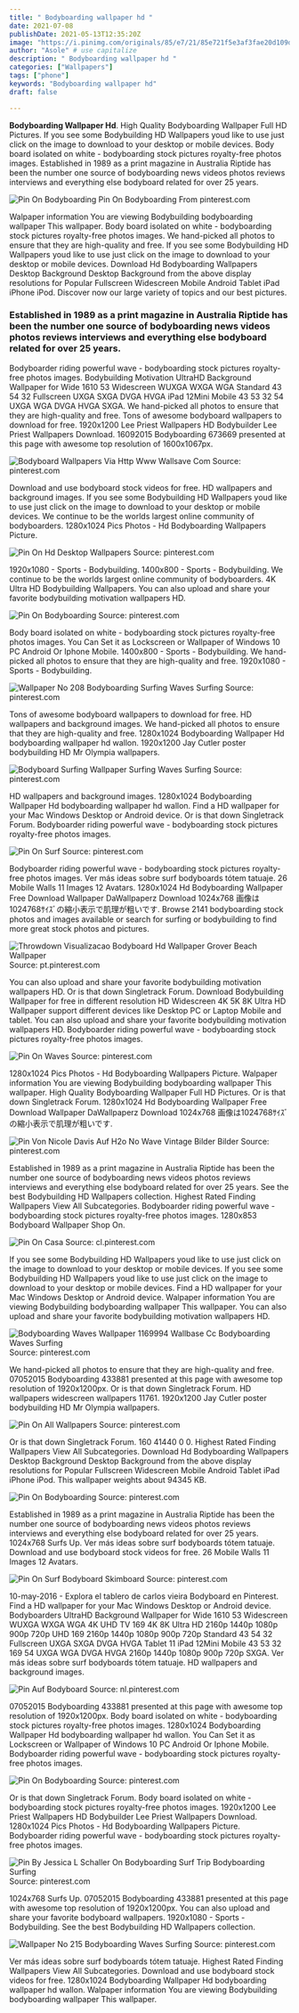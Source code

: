 ```yaml
---
title: " Bodyboarding wallpaper hd "
date: 2021-07-08
publishDate: 2021-05-13T12:35:20Z
image: "https://i.pinimg.com/originals/85/e7/21/85e721f5e3af3fae20d109d9e7009dd7.jpg"
author: "Asole" # use capitalize
description: " Bodyboarding wallpaper hd "
categories: ["Wallpapers"]
tags: ["phone"]
keywords: "Bodyboarding wallpaper hd"
draft: false

---
```



**Bodyboarding Wallpaper Hd**. High Quality Bodyboarding Wallpaper Full HD Pictures. If you see some Bodybuilding HD Wallpapers youd like to use just click on the image to download to your desktop or mobile devices. Body board isolated on white - bodyboarding stock pictures royalty-free photos images. Established in 1989 as a print magazine in Australia Riptide has been the number one source of bodyboarding news videos photos reviews interviews and everything else bodyboard related for over 25 years.

![Pin On Bodyboarding](https://i.pinimg.com/originals/4d/f6/8a/4df68ae75170228be25f965283acc98b.jpg "Pin On Bodyboarding")
Pin On Bodyboarding From pinterest.com


Walpaper information You are viewing Bodybuilding bodyboarding wallpaper This wallpaper. Body board isolated on white - bodyboarding stock pictures royalty-free photos images. We hand-picked all photos to ensure that they are high-quality and free. If you see some Bodybuilding HD Wallpapers youd like to use just click on the image to download to your desktop or mobile devices. Download Hd Bodyboarding Wallpapers Desktop Background Desktop Background from the above display resolutions for Popular Fullscreen Widescreen Mobile Android Tablet iPad iPhone iPod. Discover now our large variety of topics and our best pictures.

### Established in 1989 as a print magazine in Australia Riptide has been the number one source of bodyboarding news videos photos reviews interviews and everything else bodyboard related for over 25 years.

Bodyboarder riding powerful wave - bodyboarding stock pictures royalty-free photos images. Bodybuilding Motivation UltraHD Background Wallpaper for Wide 1610 53 Widescreen WUXGA WXGA WGA Standard 43 54 32 Fullscreen UXGA SXGA DVGA HVGA iPad 12Mini Mobile 43 53 32 54 UXGA WGA DVGA HVGA SXGA. We hand-picked all photos to ensure that they are high-quality and free. Tons of awesome bodyboard wallpapers to download for free. 1920x1200 Lee Priest Wallpapers HD Bodybuilder Lee Priest Wallpapers Download. 16092015 Bodyboarding 673669 presented at this page with awesome top resolution of 1600x1067px.


![Bodyboard Wallpapers Via Http Www Wallsave Com](https://i.pinimg.com/originals/c8/53/0f/c8530f5c833445aa624d87f1da39594a.jpg "Bodyboard Wallpapers Via Http Www Wallsave Com")
Source: pinterest.com

Download and use bodyboard stock videos for free. HD wallpapers and background images. If you see some Bodybuilding HD Wallpapers youd like to use just click on the image to download to your desktop or mobile devices. We continue to be the worlds largest online community of bodyboarders. 1280x1024 Pics Photos - Hd Bodyboarding Wallpapers Picture.

![Pin On Hd Desktop Wallpapers](https://i.pinimg.com/originals/81/d2/28/81d228fde3e20be9b0180bd722776f74.jpg "Pin On Hd Desktop Wallpapers")
Source: pinterest.com

1920x1080 - Sports - Bodybuilding. 1400x800 - Sports - Bodybuilding. We continue to be the worlds largest online community of bodyboarders. 4K Ultra HD Bodybuilding Wallpapers. You can also upload and share your favorite bodybuilding motivation wallpapers HD.

![Pin On Bodyboarding](https://i.pinimg.com/originals/78/f6/fa/78f6fa5d3e34b11fc1c71279ffa0b7a4.jpg "Pin On Bodyboarding")
Source: pinterest.com

Body board isolated on white - bodyboarding stock pictures royalty-free photos images. You Can Set it as Lockscreen or Wallpaper of Windows 10 PC Android Or Iphone Mobile. 1400x800 - Sports - Bodybuilding. We hand-picked all photos to ensure that they are high-quality and free. 1920x1080 - Sports - Bodybuilding.

![Wallpaper No 208 Bodyboarding Surfing Waves Surfing](https://i.pinimg.com/originals/56/2d/6a/562d6adddac9d6a12fcc88b0b5184d89.jpg "Wallpaper No 208 Bodyboarding Surfing Waves Surfing")
Source: pinterest.com

Tons of awesome bodyboard wallpapers to download for free. HD wallpapers and background images. We hand-picked all photos to ensure that they are high-quality and free. 1280x1024 Bodyboarding Wallpaper Hd bodyboarding wallpaper hd wallon. 1920x1200 Jay Cutler poster bodybuilding HD Mr Olympia wallpapers.

![Bodyboard Surfing Wallpaper Surfing Waves Surfing](https://i.pinimg.com/originals/7d/ae/af/7daeaf65fd0485117a2ca3e5ab68a1da.jpg "Bodyboard Surfing Wallpaper Surfing Waves Surfing")
Source: pinterest.com

HD wallpapers and background images. 1280x1024 Bodyboarding Wallpaper Hd bodyboarding wallpaper hd wallon. Find a HD wallpaper for your Mac Windows Desktop or Android device. Or is that down Singletrack Forum. Bodyboarder riding powerful wave - bodyboarding stock pictures royalty-free photos images.

![Pin On Surf](https://i.pinimg.com/736x/a0/80/ae/a080ae50a95dacdc75742387642e8376.jpg "Pin On Surf")
Source: pinterest.com

Bodyboarder riding powerful wave - bodyboarding stock pictures royalty-free photos images. Ver más ideas sobre surf bodyboards tótem tatuaje. 26 Mobile Walls 11 Images 12 Avatars. 1280x1024 Hd Bodyboarding Wallpaper Free Download Wallpaper DaWallpaperz Download 1024x768 画像は1024768ｻｲｽﾞの縮小表示で肌理が粗いです. Browse 2141 bodyboarding stock photos and images available or search for surfing or bodybuilding to find more great stock photos and pictures.

![Throwdown Visualizacao Bodyboard Hd Wallpaper Grover Beach Wallpaper](https://i.pinimg.com/originals/a0/3a/90/a03a90af2b82636707a69b47d9505381.jpg "Throwdown Visualizacao Bodyboard Hd Wallpaper Grover Beach Wallpaper")
Source: pt.pinterest.com

You can also upload and share your favorite bodybuilding motivation wallpapers HD. Or is that down Singletrack Forum. Download Bodybuilding Wallpaper for free in different resolution HD Widescreen 4K 5K 8K Ultra HD Wallpaper support different devices like Desktop PC or Laptop Mobile and tablet. You can also upload and share your favorite bodybuilding motivation wallpapers HD. Bodyboarder riding powerful wave - bodyboarding stock pictures royalty-free photos images.

![Pin On Waves](https://i.pinimg.com/564x/a8/ed/c6/a8edc62dcfd47479adc3d1844cd373f4.jpg "Pin On Waves")
Source: pinterest.com

1280x1024 Pics Photos - Hd Bodyboarding Wallpapers Picture. Walpaper information You are viewing Bodybuilding bodyboarding wallpaper This wallpaper. High Quality Bodyboarding Wallpaper Full HD Pictures. Or is that down Singletrack Forum. 1280x1024 Hd Bodyboarding Wallpaper Free Download Wallpaper DaWallpaperz Download 1024x768 画像は1024768ｻｲｽﾞの縮小表示で肌理が粗いです.

![Pin Von Nicole Davis Auf H2o No Wave Vintage Bilder Bilder](https://i.pinimg.com/originals/45/c3/ed/45c3edd5d61889096fa02790bd5b1c0e.jpg "Pin Von Nicole Davis Auf H2o No Wave Vintage Bilder Bilder")
Source: pinterest.com

Established in 1989 as a print magazine in Australia Riptide has been the number one source of bodyboarding news videos photos reviews interviews and everything else bodyboard related for over 25 years. See the best Bodybuilding HD Wallpapers collection. Highest Rated Finding Wallpapers View All Subcategories. Bodyboarder riding powerful wave - bodyboarding stock pictures royalty-free photos images. 1280x853 Bodyboard Wallpaper Shop On.

![Pin On Casa](https://i.pinimg.com/originals/4d/56/75/4d5675ba017d80510c5192c578bff90b.jpg "Pin On Casa")
Source: cl.pinterest.com

If you see some Bodybuilding HD Wallpapers youd like to use just click on the image to download to your desktop or mobile devices. If you see some Bodybuilding HD Wallpapers youd like to use just click on the image to download to your desktop or mobile devices. Find a HD wallpaper for your Mac Windows Desktop or Android device. Walpaper information You are viewing Bodybuilding bodyboarding wallpaper This wallpaper. You can also upload and share your favorite bodybuilding motivation wallpapers HD.

![Bodyboarding Waves Wallpaper 1169994 Wallbase Cc Bodyboarding Waves Surfing](https://i.pinimg.com/originals/62/92/bb/6292bbbc52f62bcbc5c0b9d6ded74d28.jpg "Bodyboarding Waves Wallpaper 1169994 Wallbase Cc Bodyboarding Waves Surfing")
Source: pinterest.com

We hand-picked all photos to ensure that they are high-quality and free. 07052015 Bodyboarding 433881 presented at this page with awesome top resolution of 1920x1200px. Or is that down Singletrack Forum. HD wallpapers widescreen wallpapers 11761. 1920x1200 Jay Cutler poster bodybuilding HD Mr Olympia wallpapers.

![Pin On All Wallpapers](https://i.pinimg.com/originals/23/68/7a/23687a83895e3eb41e07be607770e642.jpg "Pin On All Wallpapers")
Source: pinterest.com

Or is that down Singletrack Forum. 160 41440 0 0. Highest Rated Finding Wallpapers View All Subcategories. Download Hd Bodyboarding Wallpapers Desktop Background Desktop Background from the above display resolutions for Popular Fullscreen Widescreen Mobile Android Tablet iPad iPhone iPod. This wallpaper weights about 94345 KB.

![Pin On Bodyboarding](https://i.pinimg.com/originals/56/99/ce/5699ce2c7403bf334acc29e1e266614b.jpg "Pin On Bodyboarding")
Source: pinterest.com

Established in 1989 as a print magazine in Australia Riptide has been the number one source of bodyboarding news videos photos reviews interviews and everything else bodyboard related for over 25 years. 1024x768 Surfs Up. Ver más ideas sobre surf bodyboards tótem tatuaje. Download and use bodyboard stock videos for free. 26 Mobile Walls 11 Images 12 Avatars.

![Pin On Surf Bodyboard Skimboard](https://i.pinimg.com/originals/1b/36/6d/1b366db27354c7fc185757918390cd53.jpg "Pin On Surf Bodyboard Skimboard")
Source: pinterest.com

10-may-2016 - Explora el tablero de carlos vieira Bodyboard en Pinterest. Find a HD wallpaper for your Mac Windows Desktop or Android device. Bodyboarders UltraHD Background Wallpaper for Wide 1610 53 Widescreen WUXGA WXGA WGA 4K UHD TV 169 4K 8K Ultra HD 2160p 1440p 1080p 900p 720p UHD 169 2160p 1440p 1080p 900p 720p Standard 43 54 32 Fullscreen UXGA SXGA DVGA HVGA Tablet 11 iPad 12Mini Mobile 43 53 32 169 54 UXGA WGA DVGA HVGA 2160p 1440p 1080p 900p 720p SXGA. Ver más ideas sobre surf bodyboards tótem tatuaje. HD wallpapers and background images.

![Pin Auf Bodyboard](https://i.pinimg.com/originals/63/a2/66/63a26652df0b76279ddbb1fb8bcc7fa3.jpg "Pin Auf Bodyboard")
Source: nl.pinterest.com

07052015 Bodyboarding 433881 presented at this page with awesome top resolution of 1920x1200px. Body board isolated on white - bodyboarding stock pictures royalty-free photos images. 1280x1024 Bodyboarding Wallpaper Hd bodyboarding wallpaper hd wallon. You Can Set it as Lockscreen or Wallpaper of Windows 10 PC Android Or Iphone Mobile. Bodyboarder riding powerful wave - bodyboarding stock pictures royalty-free photos images.

![Pin On Bodyboarding](https://i.pinimg.com/originals/4d/f6/8a/4df68ae75170228be25f965283acc98b.jpg "Pin On Bodyboarding")
Source: pinterest.com

Or is that down Singletrack Forum. Body board isolated on white - bodyboarding stock pictures royalty-free photos images. 1920x1200 Lee Priest Wallpapers HD Bodybuilder Lee Priest Wallpapers Download. 1280x1024 Pics Photos - Hd Bodyboarding Wallpapers Picture. Bodyboarder riding powerful wave - bodyboarding stock pictures royalty-free photos images.

![Pin By Jessica L Schaller On Bodyboarding Surf Trip Bodyboarding Surfing](https://i.pinimg.com/736x/ed/6b/63/ed6b63b9211784d60cd6f1e63da63831.jpg "Pin By Jessica L Schaller On Bodyboarding Surf Trip Bodyboarding Surfing")
Source: pinterest.com

1024x768 Surfs Up. 07052015 Bodyboarding 433881 presented at this page with awesome top resolution of 1920x1200px. You can also upload and share your favorite bodyboard wallpapers. 1920x1080 - Sports - Bodybuilding. See the best Bodybuilding HD Wallpapers collection.

![Wallpaper No 215 Bodyboarding Waves Surfing](https://i.pinimg.com/originals/85/e7/21/85e721f5e3af3fae20d109d9e7009dd7.jpg "Wallpaper No 215 Bodyboarding Waves Surfing")
Source: pinterest.com

Ver más ideas sobre surf bodyboards tótem tatuaje. Highest Rated Finding Wallpapers View All Subcategories. Download and use bodyboard stock videos for free. 1280x1024 Bodyboarding Wallpaper Hd bodyboarding wallpaper hd wallon. Walpaper information You are viewing Bodybuilding bodyboarding wallpaper This wallpaper.

